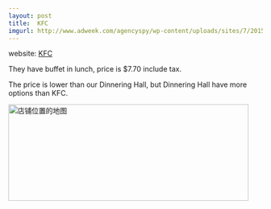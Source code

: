 ```yaml
---
layout: post
title:  KFC
imgurl: http://www.adweek.com/agencyspy/wp-content/uploads/sites/7/2015/02/KFC-logo.jpg
---
```


website: [KFC]

They have buffet in lunch, price is $7.70 include tax. 

The price is lower than our Dinnering Hall, but Dinnering Hall have more options than KFC.

[KFC]: http://www.kfc.com/

<div style="height:300px;">

<a action-type="56" tabindex="0" class="d-s Gl" target="_blank" href="//www.google.com/url?sa=D&amp;oi=plus&amp;q=https://www.google.com/maps/place/KFC/data%3D!4m2!3m1!1s0x888debec270a71af:0xc7d5cc2901889d0e?gl%3DUS%26hl%3Dzh-CN"><img width="476" height="192" class="Nlc" src="//www.google.com/maps/vt/data=zra6UAvNNz4S8ah4scyI5nEFaI29p6ntPAElISbrpSF99XIwu285b_CjlQWqp-JbfDZrmmc0tTZPUg" alt="店铺位置的地图"></a>

</div>


